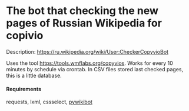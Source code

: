 # The bot that checking the new pages of Russian Wikipedia for copivio   

Description: https://ru.wikipedia.org/wiki/User:CheckerCopyvioBot

Uses the tool https://tools.wmflabs.org/copyvios.
Works for every 10 minutes by schedule via crontab. In CSV files stored last checked pages, this is a little database.

#### Requirements
requests, lxml, cssselect, [pywikibot](https://www.mediawiki.org/wiki/Manual:Pywikibot)
